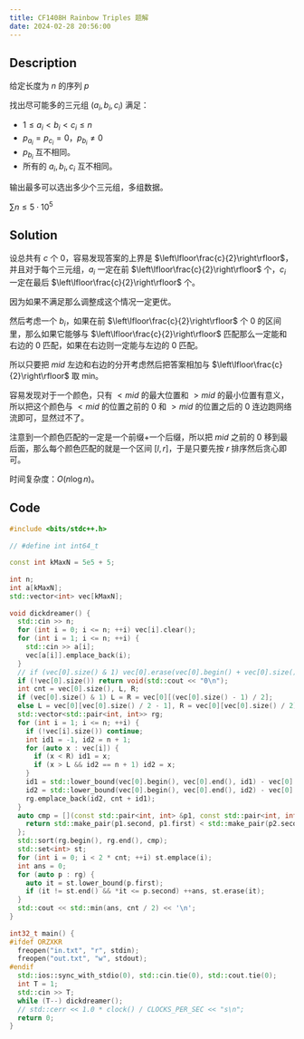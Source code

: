 ```yaml
---
title: CF1408H Rainbow Triples 题解
date: 2024-02-28 20:56:00
---
```


## Description

给定长度为 $n$ 的序列 $p$

找出尽可能多的三元组 $(a_i,b_i,c_i)$ 满足：

- $1\le a_i<b_i<c_i\le n$
- $p_{a_i}=p_{c_i}=0$，$p_{b_i}\ne 0$
- $p_{b_i}$ 互不相同。
- 所有的 $a_i,b_i,c_i$ 互不相同。

输出最多可以选出多少个三元组，多组数据。

$\sum n\le 5\cdot 10^5$

## Solution

设总共有 $c$ 个 $0$，容易发现答案的上界是 $\left\lfloor\frac{c}{2}\right\rfloor$，并且对于每个三元组，$a_i$ 一定在前 $\left\lfloor\frac{c}{2}\right\rfloor$ 个，$c_i$ 一定在最后 $\left\lfloor\frac{c}{2}\right\rfloor$ 个。

因为如果不满足那么调整成这个情况一定更优。

然后考虑一个 $b_i$，如果在前 $\left\lfloor\frac{c}{2}\right\rfloor$ 个 $0$ 的区间里，那么如果它能够与 $\left\lfloor\frac{c}{2}\right\rfloor$ 匹配那么一定能和右边的 $0$ 匹配，如果在右边则一定能与左边的 $0$ 匹配。

所以只要把 $mid$ 左边和右边的分开考虑然后把答案相加与 $\left\lfloor\frac{c}{2}\right\rfloor$ 取 min。

容易发现对于一个颜色，只有 $<mid$ 的最大位置和 $>mid$ 的最小位置有意义，所以把这个颜色与 $<mid$ 的位置之前的 $0$ 和 $>mid$ 的位置之后的 $0$ 连边跑网络流即可，显然过不了。

注意到一个颜色匹配的一定是一个前缀+一个后缀，所以把 $mid$ 之前的 $0$ 移到最后面，那么每个颜色匹配的就是一个区间 $[l,r]$，于是只要先按 $r$ 排序然后贪心即可。

时间复杂度：$O(n\log n)$。

## Code

```cpp
#include <bits/stdc++.h>
 
// #define int int64_t
 
const int kMaxN = 5e5 + 5;
 
int n;
int a[kMaxN];
std::vector<int> vec[kMaxN];
 
void dickdreamer() {
  std::cin >> n;
  for (int i = 0; i <= n; ++i) vec[i].clear();
  for (int i = 1; i <= n; ++i) {
    std::cin >> a[i];
    vec[a[i]].emplace_back(i);
  }
  // if (vec[0].size() & 1) vec[0].erase(vec[0].begin() + vec[0].size() / 2);
  if (!vec[0].size()) return void(std::cout << "0\n");
  int cnt = vec[0].size(), L, R;
  if (vec[0].size() & 1) L = R = vec[0][(vec[0].size() - 1) / 2];
  else L = vec[0][vec[0].size() / 2 - 1], R = vec[0][vec[0].size() / 2];
  std::vector<std::pair<int, int>> rg;
  for (int i = 1; i <= n; ++i) {
    if (!vec[i].size()) continue;
    int id1 = -1, id2 = n + 1;
    for (auto x : vec[i]) {
      if (x < R) id1 = x;
      if (x > L && id2 == n + 1) id2 = x;
    }
    id1 = std::lower_bound(vec[0].begin(), vec[0].end(), id1) - vec[0].begin() - 1;
    id2 = std::lower_bound(vec[0].begin(), vec[0].end(), id2) - vec[0].begin();
    rg.emplace_back(id2, cnt + id1);
  }
  auto cmp = [](const std::pair<int, int> &p1, const std::pair<int, int> &p2) {
    return std::make_pair(p1.second, p1.first) < std::make_pair(p2.second, p2.first);
  };
  std::sort(rg.begin(), rg.end(), cmp);
  std::set<int> st;
  for (int i = 0; i < 2 * cnt; ++i) st.emplace(i);
  int ans = 0;
  for (auto p : rg) {
    auto it = st.lower_bound(p.first);
    if (it != st.end() && *it <= p.second) ++ans, st.erase(it);
  }
  std::cout << std::min(ans, cnt / 2) << '\n';
}
 
int32_t main() {
#ifdef ORZXKR
  freopen("in.txt", "r", stdin);
  freopen("out.txt", "w", stdout);
#endif
  std::ios::sync_with_stdio(0), std::cin.tie(0), std::cout.tie(0);
  int T = 1;
  std::cin >> T;
  while (T--) dickdreamer();
  // std::cerr << 1.0 * clock() / CLOCKS_PER_SEC << "s\n";
  return 0;
}
```